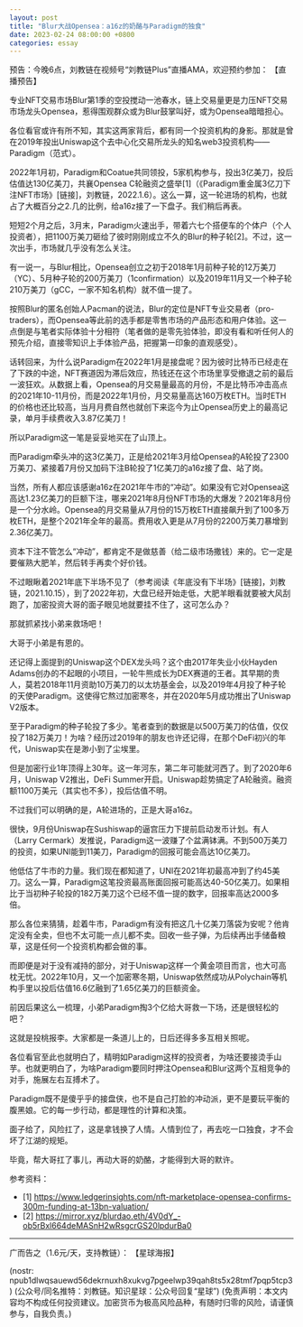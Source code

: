 ```yaml
---
layout: post
title: "Blur大战Opensea：a16z的奶酪与Paradigm的独食"
date: 2023-02-24 08:00:00 +0800
categories: essay
---
```


预告：今晚6点，刘教链在视频号“刘教链Plus”直播AMA，欢迎预约参加：
【直播预告】

专业NFT交易市场Blur第1季的空投搅动一池春水，链上交易量更是力压NFT交易市场龙头Opensea，惹得围观群众或为Blur鼓掌叫好，或为Opensea暗暗担心。

各位看官或许有所不知，其实这两家背后，都有同一个投资机构的身影。那就是曾在2019年投出Uniswap这个去中心化交易所龙头的知名web3投资机构——Paradigm（范式）。

2022年1月初，Paradigm和Coatue共同领投，5家机构参与，投出3亿美刀，投后估值达130亿美刀，共襄Opensea C轮融资之盛举[1]（《Paradigm重金属3亿刀下注NFT市场》[链接]，刘教链，2022.1.6）。这么一算，这一轮进场的机构，也就占了大概百分之2.几的比例，给a16z接了一下盘子。我们稍后再表。

短短2个月之后，3月末，Paradigm火速出手，带着六七个搭便车的个体户（个人投资者），把1100万美刀砸给了彼时刚刚成立不久的Blur的种子轮[2]。不过，这一次出手，市场就几乎没有怎么关注。

有一说一，与Blur相比，Opensea创立之初于2018年1月前种子轮的12万美刀（YC）、5月种子轮的200万美刀（1confirmation）以及2019年11月又一个种子轮210万美刀（gCC，一家不知名机构）就不值一提了。

按照Blur的匿名创始人Pacman的说法，Blur的定位是NFT专业交易者（pro-traders），而Opensea等此前的选手都是零售市场的产品形态和用户体验。这一点倒是与笔者实际体验十分相符（笔者做的是零先验体验，即没有看和听任何人的预先介绍，直接零知识上手体验产品，把握第一印象的直观感受）。

话转回来，为什么说Paradigm在2022年1月是接盘呢？因为彼时比特币已经走在了下跌的中途，NFT赛道因为滞后效应，热钱还在这个市场里享受撤退之前的最后一波狂欢。从数据上看，Opensea的月交易量最高的月份，不是比特币冲击高点的2021年10-11月份，而是2022年1月份，月交易量高达160万枚ETH。当时ETH的价格也还比较高，当月月费自然也就创下来迄今为止Opensea历史上的最高记录，单月手续费收入3.87亿美刀！

所以Paradigm这一笔是妥妥地买在了山顶上。

而Paradigm牵头冲的这3亿美刀，正是给2021年3月给Opensea的A轮投了2300万美刀、紧接着7月份又加码下注B轮投了1亿美刀的a16z接了盘、站了岗。

当然，所有人都应该感谢a16z在2021年牛市的“冲动”。如果没有它对Opensea这高达1.23亿美刀的巨额下注，哪来2021年8月份NFT市场的大爆发？2021年8月份是一个分水岭。Opensea的月交易量从7月份的15万枚ETH直接飙升到了100多万枚ETH，是整个2021年全年的最高。费用收入更是从7月份的2200万美刀暴增到2.36亿美刀。

资本下注不管怎么“冲动”，都肯定不是做慈善（给二级市场撒钱）来的。它一定是要催熟大肥羊，然后转手再卖个好价钱。

不过眼瞅着2021年底下半场不见了（参考阅读《年底没有下半场》[链接]，刘教链，2021.10.15），到了2022年初，大盘已经开始走低，大肥羊眼看就要被大风刮跑了，加密投资大哥的面子眼见地就要挂不住了，这可怎么办？

那就抓紧找小弟来救场吧！

大哥于小弟是有恩的。

还记得上面提到的Uniswap这个DEX龙头吗？这个由2017年失业小伙Hayden Adams创办的不起眼的小项目，一轮牛熊成长为DEX赛道的王者。其早期的贵人，莫若2018年11月资助10万美刀的以太坊基金会，以及2019年4月投了种子轮的天使Paradigm。这使得它熬过加密寒冬，并在2020年5月成功推出了Uniswap V2版本。

至于Paradigm的种子轮投了多少。笔者查到的数据是以500万美刀的估值，仅仅投了182万美刀！为啥？经历过2019年的朋友也许还记得，在那个DeFi初兴的年代，Uniswap实在是渺小到了尘埃里。

但是加密行业1年顶得上30年。这一年河东，第二年可能就河西了。到了2020年6月，Uniswap V2推出，DeFi Summer开启。Uniswap趁势搞定了A轮融资。融资额1100万美元（其实也不多），投后估值不明。

不过我们可以明确的是，A轮进场的，正是大哥a16z。

很快，9月份Uniswap在Sushiswap的逼宫压力下提前启动发币计划。有人（Larry Cermark）发推说，Paradigm这一波赚了个盆满钵满。不到500万美刀的投资，如果UNI能到11美刀，Paradigm的回报可能会高达10亿美刀。

他低估了牛市的力量。我们现在都知道了，UNI在2021年初最高冲到了约45美刀。这么一算，Paradigm这笔投资最高账面回报可能高达40-50亿美刀。如果相比于当初种子轮投的182万美刀这个已经不值一提的数字，回报率高达2000多倍。

那么各位来猜猜，趁着牛市，Paradigm有没有把这几十亿美刀落袋为安呢？他肯定没有全卖，但也不太可能一点儿都不卖。回收一些子弹，为后续再出手储备粮草，这是任何一个投资机构都会做的事。

而即便是对于没有减持的部分，对于Uniswap这样一个黄金项目而言，也大可高枕无忧。2022年10月，又一个加密寒冬期，Uniswap依然成功从Polychain等机构手里以投后估值16.6亿融到了1.65亿美刀的巨额资金。

前因后果这么一梳理，小弟Paradigm掏3个亿给大哥救一下场，还是很轻松的吧？

这就是投桃报李。大家都是一条道儿上的，日后还得多多互相关照呢。

各位看官至此也就明白了，精明如Paradigm这样的投资者，为啥还要接烫手山芋。也就更明白了，为啥Paradigm要同时押注Opensea和Blur这两个互相竞争的对手，施展左右互搏术了。

Paradigm既不是傻乎乎的接盘侠，也不是自己打脸的冲动派，更不是要玩平衡的腹黑娘。它的每一步行动，都是理性的计算和决策。

面子给了，风险扛了，这是拿钱换了人情。人情到位了，再去吃一口独食，才不会坏了江湖的规矩。

毕竟，帮大哥扛了事儿，再动大哥的奶酪，才能得到大哥的默许。


参考资料：
- [1] https://www.ledgerinsights.com/nft-marketplace-opensea-confirms-300m-funding-at-13bn-valuation/
- [2] https://mirror.xyz/blurdao.eth/4V0dY_-ob5rBxl664deMASnH2wRsgcrGS20lpdurBa0

---
广而告之（1.6元/天，支持教链）：
【星球海报】

(nostr: npub1dlwqsauewd56dekrnuxh8xukvg7pgeelwp39qah8ts5x28tmf7pqp5tcp3 )
(公众号/同名推特：刘教链。知识星球：公众号回复“星球”)
(免责声明：本文内容均不构成任何投资建议。加密货币为极高风险品种，有随时归零的风险，请谨慎参与，自我负责。)
